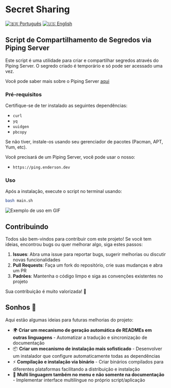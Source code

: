 # Secret Sharing

[![🇧🇷 Português](https://img.shields.io/badge/🇧🇷-Português-green)](README.md) [![🇺🇸 English](https://img.shields.io/badge/🇺🇸-English-blue)](README_EN.md)

## Script de Compartilhamento de Segredos via Piping Server

Este script é uma utilidade para criar e compartilhar segredos através do Piping Server. O segredo criado é temporário e só pode ser acessado uma vez.

Você pode saber mais sobre o Piping Server [aqui](https://github.com/nwtgck/piping-server/tree/develop)

### Pré-requisitos

Certifique-se de ter instalado as seguintes dependências:

- `curl`
- `yq`
- `uuidgen`
- `pbcopy`

Se não tiver, instale-os usando seu gerenciador de pacotes (Pacman, APT, Yum, etc).

Você precisará de um Piping Server, você pode usar o nosso:

- `https://ping.enderson.dev`

### Uso

Após a instalação, execute o script no terminal usando:

```bash
bash main.sh
```

![Exemplo de uso em GIF](docs/example-create.gif)

## Contribuindo

Todos são bem-vindos para contribuir com este projeto! Se você tem ideias, encontrou bugs ou quer melhorar algo, siga estes passos:

1. **Issues**: Abra uma issue para reportar bugs, sugerir melhorias ou discutir novas funcionalidades
2. **Pull Requests**: Faça um fork do repositório, crie suas mudanças e abra um PR
3. **Padrões**: Mantenha o código limpo e siga as convenções existentes no projeto

Sua contribuição é muito valorizada! 🚀

## Sonhos 💭

Aqui estão algumas ideias para futuras melhorias do projeto:

- 🌍 **Criar um mecanismo de geração automática de READMEs em outras linguagens** - Automatizar a tradução e sincronização de documentação
- 📦 **Criar um mecanismo de instalação mais sofisticado** - Desenvolver um instalador que configure automaticamente todas as dependências
- ⚡ **Compilação e instalação via binário** - Criar binários compilados para diferentes plataformas facilitando a distribuição e instalação
- 🔄 **Multi linguagem também no menu e não somente na documentação** - Implementar interface multilíngue no próprio script/aplicação
